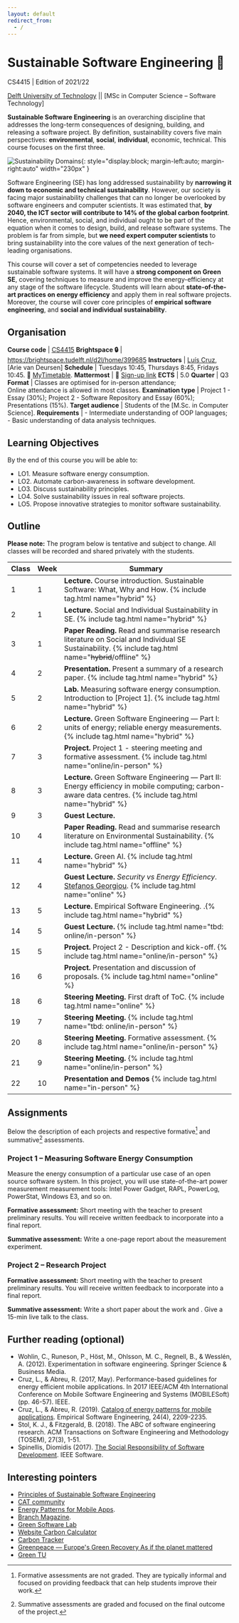 ```yaml
---
layout: default
redirect_from:
  - /
---
```


# Sustainable Software Engineering 🌱
CS4415 | Edition of 2021/22

[Delft University of Technology] || [MSc in Computer Science – Software Technology]


**Sustainable Software Engineering** is an overarching discipline that addresses the long-term consequences of designing, building, and releasing a software project.
By definition, sustainability covers five main perspectives: **environmental**, **social**, **individual**, economic, technical.
This course focuses on the first three.

![Sustainability Domains](./img/domains.svg){: style="display:block; margin-left:auto; margin-right:auto" width="230px" }

Software Engineering (SE) has long addressed sustainability by **narrowing it down to economic and technical sustainability**.
However, our society is facing major sustainability challenges that can no longer be overlooked by software engineers and computer scientists.
It was estimated that, **by 2040, the ICT sector will contribute to 14% of the global carbon footprint**. Hence, environmental, social, and individual ought to be part of the equation when it comes to design, build, and release software systems.
The problem is far from simple, but **we need expert computer scientists** to bring sustainability into the core values of the next generation of tech-leading organisations.

This course will cover a set of competencies needed to leverage sustainable software systems.
It will have a **strong component on Green SE**, covering techniques to measure and improve the energy-efficiency at any stage of the software lifecycle.
Students will learn about **state-of-the-art practices on energy efficiency** and apply them in real software projects. Moreover, the course will cover core principles of **empirical software engineering**, and **social and individual sustainability**.

## Organisation

**Course code**       | [CS4415]
**Brightspace 🔒**    | <https://brightspace.tudelft.nl/d2l/home/399685>
**Instructors**       | [Luís Cruz], [Arie van Deursen]
**Schedule**          |	Tuesdays 10:45, Thursdays 8:45, Fridays 10:45. 🔗 [MyTimetable].
**Mattermost**        | 🔗 [Sign-up link](https://mattermost.tudelft.nl/signup_user_complete/?id=i7qwcxcpbby8jbjph1kfx4fxcy)
**ECTS** 	            | 5.0
**Quarter**           | Q3
**Format**            | Classes are optimised for in-person attendance;<br/>Online attendance is allowed in most classes.
**Examination type**  | Project 1 - Essay (30%); Project 2 - Software Repository and Essay (60%); Presentations (15%).
**Target audience**   |	Students of the [M.Sc. in Computer Science].
**Requirements** 	    | - Intermediate understanding of OOP languages;<br/> - Basic understanding of data analysis techniques.


## Learning Objectives

By the end of this course you will be able to:

- LO1. Measure software energy consumption.
- LO2. Automate carbon-awareness in software development.
- LO3. Discuss sustainability principles.
- LO4. Solve sustainability issues in real software projects.
- LO5. Propose innovative strategies to monitor software sustainability.

## Outline

**Please note:** The program below is tentative and subject to change.
All classes will be recorded and shared privately with the students.

 Class | Week| Summary
-------| ----|----------|
 1     | 1   | **Lecture.** Course introduction. Sustainable Software: What, Why and How. {% include tag.html name="hybrid" %}
 2     | 1   | **Lecture.** Social and Individual Sustainability in SE. {% include tag.html name="hybrid" %}
 3     | 1   | **Paper Reading.** Read and summarise research literature on Social and Individual SE Sustainability. {% include tag.html name="~~hybrid~~/offline" %}
 4     | 2   | **Presentation.** Present a summary of a research paper. {% include tag.html name="hybrid" %}
 5     | 2   | **Lab.** Measuring software energy consumption. Introduction to [Project 1]. {% include tag.html name="hybrid" %}
 6     | 2   | **Lecture.** Green Software Engineering — Part I: units of energy; reliable energy measurements. {% include tag.html name="hybrid" %}
 7     | 3   | **Project.** Project 1 - steering meeting and formative assessment. {% include tag.html name="online/in-person" %}
 8     | 3   | **Lecture.** Green Software Engineering — Part II: Energy efficiency in mobile computing; carbon-aware data centres. {% include tag.html name="hybrid" %}
 9     | 3   | **Guest Lecture.** <!-- Rui Pereira? -->
 10    | 4   | **Paper Reading.** Read and summarise research literature on Environmental Sustainability. {% include tag.html name="offline" %}
 11    | 4   | **Lecture.** Green AI. {% include tag.html name="hybrid" %}
 12    | 4   | **Guest Lecture.** *Security vs Energy Efficiency*. [Stefanos Georgiou]. {% include tag.html name="online" %}
 13    | 5   | **Lecture.** Empirical Software Engineering. <!-- Qualitative vs Quantitative methods. Types of studies -->.{% include tag.html name="hybrid" %}
 14    | 5   | **Guest Lecture.** <!-- Daniel Feitosa? --> {% include tag.html name="tbd: online/in-person" %} 
 15    | 5   | **Project.** Project 2 - Description and kick-off. {% include tag.html name="online/in-person" %}
 16    | 6   | **Project.** Presentation and discussion of proposals. {% include tag.html name="online" %}
 18    | 6   | **Steering Meeting.** First draft of ToC. {% include tag.html name="online" %}
 19    | 7   | **Steering Meeting.** {% include tag.html name="tbd: online/in-person" %}
 20    | 8   | **Steering Meeting.** Formative assessment. {% include tag.html name="online/in-person" %}
 21    | 9   | **Steering Meeting.** {% include tag.html name="online/in-person" %}
 22    | 10  | **Presentation and Demos** {% include tag.html name="in-person" %}
 
## Assignments

Below the description of each projects and respective formative[^formative] and summative[^summative] assessments.

### Project 1 – Measuring Software Energy Consumption

Measure the energy consumption of a particular use case of an open source software system.
In this project, you will use state-of-the-art power measurement measurement tools: Intel Power Gadget, RAPL, PowerLog, PowerStat, Windows E3, and so on.

**Formative assessment:** Short meeting with the teacher to present preliminary results. You will receive written feedback to incorporate into a final report.

**Summative assessment:** Write a one-page report about the measurement experiment.

### Project 2 – Research Project

**Formative assessment:** Short meeting with the teacher to present preliminary results. You will receive written feedback to incorporate into a final report.

**Summative assessment:** Write a short paper about the work and . Give a 15-min live talk to the class.

 

## Further reading (optional)

- Wohlin, C., Runeson, P., Höst, M., Ohlsson, M. C., Regnell, B., & Wesslén, A. (2012). Experimentation in software engineering. Springer Science & Business Media.
- Cruz, L., & Abreu, R. (2017, May). Performance-based guidelines for energy efficient mobile applications. In 2017 IEEE/ACM 4th International Conference on Mobile Software Engineering and Systems (MOBILESoft) (pp. 46-57). IEEE.
- Cruz, L., & Abreu, R. (2019). [Catalog of energy patterns for mobile applications](https://arxiv.org/abs/1901.03302). Empirical Software Engineering, 24(4), 2209-2235.
- Stol, K. J., & Fitzgerald, B. (2018). The ABC of software engineering research. ACM Transactions on Software Engineering and Methodology (TOSEM), 27(3), 1-51.
- Spinellis, Diomidis (2017). [The Social Responsibility of Software Development](https://ieeexplore.ieee.org/document/7888390). IEEE Software.

## Interesting pointers

- [Principles of Sustainable Software Engineering](https://principles.green)
- [CAT community](https://ClimateAction.tech)
- [Energy Patterns for Mobile Apps](https://tqrg.github.io/energy-patterns/).
- [Branch Magazine](https://branch.climateaction.tech).
- [Green Software Lab](https://greenlab.di.uminho.pt)
- [Website Carbon Calculator](https://www.websitecarbon.com)
- [Carbon Tracker](https://github.com/lfwa/carbontracker)
- [Greenpeace — Europe's Green Recovery As if the planet mattered](https://www.greenpeace.de/sites/www.greenpeace.de/files/publications/20201022_greenrecovery_f_es.pdf)
- [Green TU](https://www.tudelft.nl/sustainability/get-involved/greentu/)

[Delft University of Technology]: https://www.tudelft.nl
[Luís Cruz]: https://luiscruz.github.io
[CS4415]: https://www.studiegids.tudelft.nl/a101_displayCourse.do?course_id=60099
[Stefanos Georgiou]: https://twitter.com/stefanosgeorgi1/

[^formative]: Formative assessments are not graded. They are typically informal and focused on providing feedback that can help students improve their work.
[^summative]: Summative assessments are graded and focused on the final outcome of the project.

[Building 62, Hall G]: https://esviewer.tudelft.nl/space/72/
[Building 35, Room 4]: https://esviewer.tudelft.nl/space/46/

[MyTimetable]: https://mytimetable.tudelft.nl/link?timetable.id=2021!module!01CD7133098AD9A864150E64E74F6D7F

